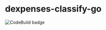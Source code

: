 # dexpenses-classify-go

![CodeBuild badge](https://codebuild.eu-west-1.amazonaws.com/badges?uuid=eyJlbmNyeXB0ZWREYXRhIjoiQUFhYXlhMVV2SnhJVEMvNjN5b21DaXo3dFFkOFN1eUhudTQ1NEJ6b24rTytWWkh1UmZMT1JnZHF6SUxqYzB4MVBNTWs1SU9jLzVqT1pCUDA2SWxRNkhjPSIsIml2UGFyYW1ldGVyU3BlYyI6IlBqZmVnaHh6QjIzRndNakwiLCJtYXRlcmlhbFNldFNlcmlhbCI6MX0%3D&branch=master)